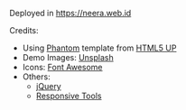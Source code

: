 Deployed in https://neera.web.id

Credits:
- Using [Phantom](https://html5up.net/phantom) template from [HTML5 UP](https://html5up.net/)
- Demo Images: [Unsplash](https://unsplash.com/)
- Icons: [Font Awesome](https://fontawesome.com/)
- Others:
	- [jQuery](https://jquery.com/)
	- [Responsive Tools](github.com/ajlkn/responsive-tools)
